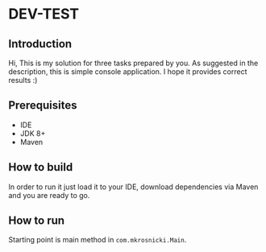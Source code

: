 # DEV-TEST

## Introduction

Hi,
This is my solution for three tasks prepared by you. As suggested in the description, this is simple console application. I hope it provides correct results :) 

## Prerequisites

* IDE
* JDK 8+
* Maven

## How to build

In order to run it just load it to your IDE, download dependencies via Maven and you are ready to go.

## How to run

Starting point is main method in `com.mkrosnicki.Main`.
